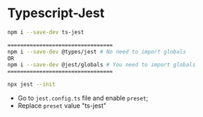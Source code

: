 # Typescript-Jest

```bash
npm i --save-dev ts-jest

=================================
npm i --save-dev @types/jest # No need to import globals
OR 
npm i --save-dev @jest/globals # You need to import globals
=================================

npx jest --init
```

- Go to `jest.config.ts` file and enable `preset`;
- Replace `preset` value "ts-jest"
